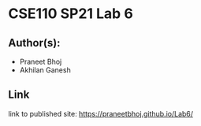 # CSE110 SP21 Lab 6

## Author(s):
- Praneet Bhoj
- Akhilan Ganesh

## Link
link to published site: https://praneetbhoj.github.io/Lab6/